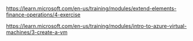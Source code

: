 https://learn.microsoft.com/en-us/training/modules/extend-elements-finance-operations/4-exercise

https://learn.microsoft.com/en-us/training/modules/intro-to-azure-virtual-machines/3-create-a-vm
